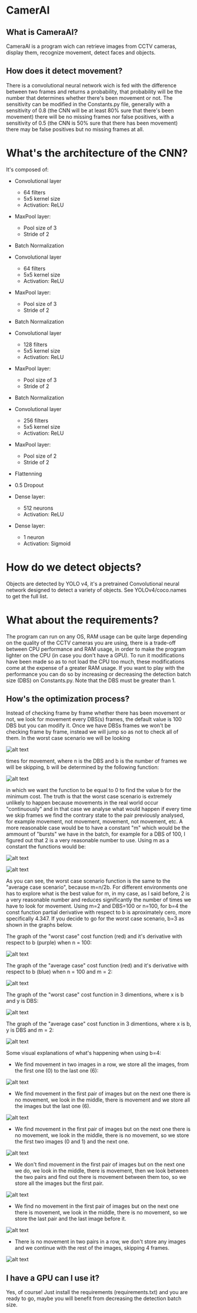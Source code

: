 # CamerAI

## What is CameraAI?
CameraAI is a program wich can retrieve images from CCTV cameras, display them, recognize movement, detect faces and objects.

## How does it detect movement?
There is a convolutional neural network wich is fed with the difference between two frames and returns a probability, that probability will be the number that determines whether
there's been movement or not. The sensitivity can be modified in the Constants.py file, generally with a sensitivity of 0.8 (the CNN will be at least 80% sure that there's been movement) there will be no missing frames nor false positives, with a sensitivity of 0.5 (the CNN is 50% sure that there has been movement) there may be false positives but no missing frames at all.

# What's the architecture of the CNN?
It's composed of:
- Convolutional layer 
    - 64 filters
    - 5x5 kernel size
    - Activation: ReLU

- MaxPool layer:
    - Pool size of 3
    - Stride of 2

- Batch Normalization

- Convolutional layer 
    - 64 filters
    - 5x5 kernel size
    - Activation: ReLU

- MaxPool layer:
    - Pool size of 3
    - Stride of 2

- Batch Normalization

- Convolutional layer 
    - 128 filters
    - 5x5 kernel size
    - Activation: ReLU

- MaxPool layer:
    - Pool size of 3
    - Stride of 2

- Batch Normalization

- Convolutional layer 
    - 256 filters
    - 5x5 kernel size
    - Activation: ReLU

- MaxPool layer:
    - Pool size of 2
    - Stride of 2

- Flattenning

- 0.5 Dropout

- Dense layer:
    - 512 neurons
    - Activation: ReLU

- Dense layer:
    - 1 neuron
    - Activation: Sigmoid

# How do we detect objects?
Objects are detected by YOLO v4, it's a pretrained Convolutional neural network designed to detect a variety of objects. See YOLOv4/coco.names to get the full list.

# What about the requirements?
The program can run on any OS, RAM usage can be quite large depending on the quality of the CCTV cameras you are using, there is a trade-off between CPU performance and RAM usage, in order to make the program lighter on the CPU (in case you don't have a GPU). To run it modifications have been made so as to not load the CPU too much, these modifications come at the expense of a greater RAM usage. If you want to play with the performance you can do so by increasing or decreasing the detection batch size
(DBS) on Constants.py. Note that the DBS must be greater than 1.

## How's the optimization process?
Instead of checking frame by frame whether there has been movement or not, we look for movement every DBS(s) frames, the default value is 100 DBS but you can modify it. Once
we have DBSs frames we won't be checking frame by frame, instead we will jump so as not to check all of them. In the worst case scenario we will be looking

![alt text](https://github.com/santiagopardal/CamerAI/blob/master/Docs%20images/Math%20functions%20for%20CamerAI/Worst%20case/Cost%20function.png)

times for movement, where n is the DBS and b is the number of frames we will be skipping, b will be determined by the following function:

![alt text](https://github.com/santiagopardal/CamerAI/blob/master/Docs%20images/Math%20functions%20for%20CamerAI/Worst%20case/Cost%20function%20derivative%20with%20respect%20to%20b.png)

in which we want the function to be equal to 0 to find the value b for the minimum cost. The truth is that the worst case scenario is extremely unlikely to happen because movements in the real world occur "continuously" and in that case we analyse what would happen if every time we skip frames we find the contrary state to the pair previously
analysed, for example movement, not movement, movement, not movement, etc. A more reasonable case would be to have a constant "m" which would be the ammount of "bursts" we have
in the batch, for example for a DBS of 100, I figured out that 2 is a very reasonable number to use. Using m as a constant the functions would be:

![alt text](https://github.com/santiagopardal/CamerAI/blob/master/Docs%20images/Math%20functions%20for%20CamerAI/Average%20case/Cost%20function.png)

![alt text](https://github.com/santiagopardal/CamerAI/blob/master/Docs%20images/Math%20functions%20for%20CamerAI/Average%20case/Cost%20function%20derivative%20with%20respect%20to%20b.png)

As you can see, the worst case scenario function is the same to the "average case scenario", because m=n/2b. For different environments one has to explore what is the best value for m, in my case, as I said before, 2 is a very reasonable number and reduces significantly the number of times we have to look for movement. Using m=2 and DBS=100 or n=100,
for b=4 the const function partial derivative with respect to b is aproximately cero, more specifically 4.347. If you decide to go for the worst case scenario, b=3 as shown in the graphs below.

The graph of the "worst case" cost function (red) and it's derivative with respect to b (purple) when n = 100:

![alt text](https://github.com/santiagopardal/CamerAI/blob/master/Docs%20images/Math%20functions%20for%20CamerAI/n%3D100%2C%20m%3Dn(div)2b.png)

The graph of the "average case" cost function (red) and it's derivative with respect to b (blue) when n = 100 and m = 2:

![alt text](https://github.com/santiagopardal/CamerAI/blob/master/Docs%20images/Math%20functions%20for%20CamerAI/n%3D100%2Cm%3D2.png)

The graph of the "worst case" cost function in 3 dimentions, where x is b and y is DBS:

![alt text](https://github.com/santiagopardal/CamerAI/blob/master/Docs%20images/Math%20functions%20for%20CamerAI/3d%20graph%2C%20m%3Dn(div)2b.png)

The graph of the "average case" cost function in 3 dimentions, where x is b, y is DBS and m = 2:

![alt text](https://github.com/santiagopardal/CamerAI/blob/master/Docs%20images/Math%20functions%20for%20CamerAI/3d%20graph%2C%20m%3D2.png)

Some visual explanations of what's happening when using b=4:

- We find movement in two images in a row, we store all the images, from the first one (0) to the last one (6):

![alt text](https://github.com/santiagopardal/CamerAI/blob/master/Docs%20images/GIFS/M-M.gif)

- We find movement in the first pair of images but on the next one there is no movement, we look in the middle,
there is movement and we store all the images but the last one (6).

![alt text](https://github.com/santiagopardal/CamerAI/blob/master/Docs%20images/GIFS/M-NM-M.gif)

- We find movement in the first pair of images but on the next one there is no movement, we look in the middle,
there is no movement, so we store the first two images (0 and 1) and the next one.

![alt text](https://github.com/santiagopardal/CamerAI/blob/master/Docs%20images/GIFS/M-NM-NM.gif)

- We don't find movement in the first pair of images but on the next one we do, we look in the middle,
there is movement, then we look between the two pairs and find out there is movement between them too, so we
store all the images but the first pair.

![alt text](https://github.com/santiagopardal/CamerAI/blob/master/Docs%20images/GIFS/NM-M-M.gif)

- We find no movement in the first pair of images but on the next one there is movement, we look in the middle,
there is no movement, so we store the last pair and the last image before it.

![alt text](https://github.com/santiagopardal/CamerAI/blob/master/Docs%20images/GIFS/NM-M-NM.gif)

- There is no movement in two pairs in a row, we don't store any images and we continue with the rest of the images,
skipping 4 frames.

![alt text](https://github.com/santiagopardal/CamerAI/blob/master/Docs%20images/GIFS/NM-NM.gif)


## I have a GPU can I use it?
Yes, of course! Just install the requirements (requirements.txt) and you are ready to go, maybe you will benefit from decreasing the detection batch size.
